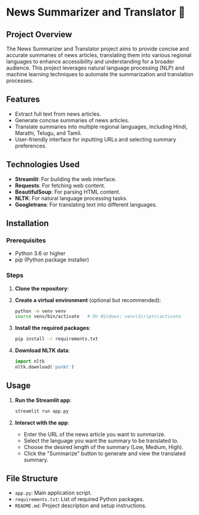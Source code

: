 
# News Summarizer and Translator 📰

## Project Overview
The News Summarizer and Translator project aims to provide concise and accurate summaries of news articles, translating them into various regional languages to enhance accessibility and understanding for a broader audience. This project leverages natural language processing (NLP) and machine learning techniques to automate the summarization and translation processes.

## Features
- Extract full text from news articles.
- Generate concise summaries of news articles.
- Translate summaries into multiple regional languages, including Hindi, Marathi, Telugu, and Tamil.
- User-friendly interface for inputting URLs and selecting summary preferences.

## Technologies Used
- **Streamlit**: For building the web interface.
- **Requests**: For fetching web content.
- **BeautifulSoup**: For parsing HTML content.
- **NLTK**: For natural language processing tasks.
- **Googletrans**: For translating text into different languages.

## Installation

### Prerequisites
- Python 3.6 or higher
- pip (Python package installer)

### Steps
1. **Clone the repository**:

2. **Create a virtual environment** (optional but recommended):
   ```bash
   python -m venv venv
   source venv/bin/activate   # On Windows: venv\Scripts\activate
   ```

3. **Install the required packages**:
   ```bash
   pip install -r requirements.txt
   ```

4. **Download NLTK data**:
   ```python
   import nltk
   nltk.download('punkt')
   ```

## Usage
1. **Run the Streamlit app**:
   ```bash
   streamlit run app.py
   ```

2. **Interact with the app**:
   - Enter the URL of the news article you want to summarize.
   - Select the language you want the summary to be translated to.
   - Choose the desired length of the summary (Low, Medium, High).
   - Click the "Summarize" button to generate and view the translated summary.

## File Structure
- `app.py`: Main application script.
- `requirements.txt`: List of required Python packages.
- `README.md`: Project description and setup instructions.
